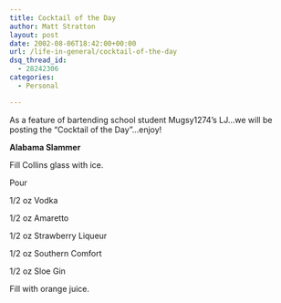 ```yaml
---
title: Cocktail of the Day
author: Matt Stratton
layout: post
date: 2002-08-06T18:42:00+00:00
url: /life-in-general/cocktail-of-the-day
dsq_thread_id:
  - 28242306
categories:
  - Personal

---
```

As a feature of bartending school student Mugsy1274&#8217;s LJ&#8230;we will be posting the &#8220;Cocktail of the Day&#8221;&#8230;enjoy!

**Alabama Slammer**
  
Fill Collins glass with ice.
  
Pour
  
1/2 oz Vodka
  
1/2 oz Amaretto
  
1/2 oz Strawberry Liqueur
  
1/2 oz Southern Comfort
  
1/2 oz Sloe Gin
  
Fill with orange juice.